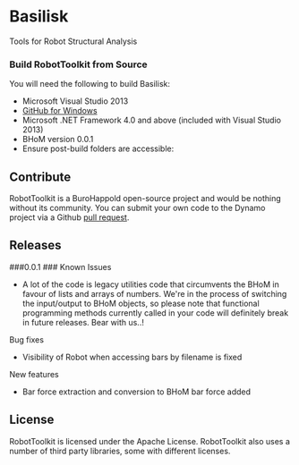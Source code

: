# Basilisk
Tools for Robot Structural Analysis


### Build RobotToolkit from Source ###
You will need the following to build Basilisk:

- Microsoft Visual Studio 2013
- [GitHub for Windows](https://windows.github.com/)
- Microsoft .NET Framework 4.0 and above (included with Visual Studio 2013)
- BHoM version 0.0.1
- Ensure post-build folders are accessible:
 
## Contribute ##

RobotToolkit is a BuroHappold open-source project and would be nothing without its community.  You can submit your own code to the Dynamo project via a Github [pull request](https://help.github.com/articles/using-pull-requests).

## Releases ##
###0.0.1 ###
Known Issues
 - A lot of the code is legacy utilities code that circumvents the BHoM in favour of lists and arrays of numbers. We're in the process of switching the input/output to BHoM objects, so please note that functional
 programming methods currently called in your code will definitely break in future releases. Bear with us..!
 
Bug fixes
 - Visibility of Robot when accessing bars by filename is fixed

New features
 - Bar force extraction and conversion to BHoM bar force added

## License ##

RobotToolkit is licensed under the Apache License. RobotToolkit also uses a number of third party libraries, some with different licenses.

